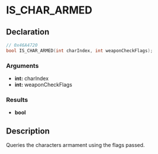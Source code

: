# IS_CHAR_ARMED

## Declaration
```cpp
// 0x46A4720
bool IS_CHAR_ARMED(int charIndex, int weaponCheckFlags);
```

### Arguments
- **int:** charIndex
- **int:** weaponCheckFlags

### Results
- **bool**

## Description
Queries the characters armament using the flags passed.